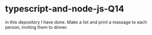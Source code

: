 # typescript-and-node-js-Q14
in this depository I have done. Make a list and print a massage to each person, inviting them to dinner.
